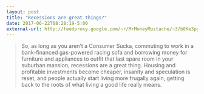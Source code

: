 ```yaml
---
layout: post
title: "Recessions are great things?"
date: 2017-06-22T08:28:19-5:00
external-url: http://feedproxy.google.com/~r/MrMoneyMustache/~3/b8Ke3pglpNA/
---
```


> So, as long as you aren’t a Consumer Sucka, commuting to work in a bank-financed gas-powered racing sofa and borrowing money for furniture and appliances to outfit that last spare room in your suburban mansion, recessions are a great thing. Housing and profitable investments become cheaper, insanity and speculation is reset, and people actually start living more frugally again, getting back to the roots of what living a good life really means.
